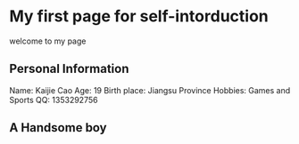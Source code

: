 # My first page for self-intorduction
welcome to my page
## Personal Information
Name: Kaijie Cao
Age: 19
Birth place: Jiangsu Province
Hobbies: Games and Sports
QQ: 1353292756

## A Handsome boy

